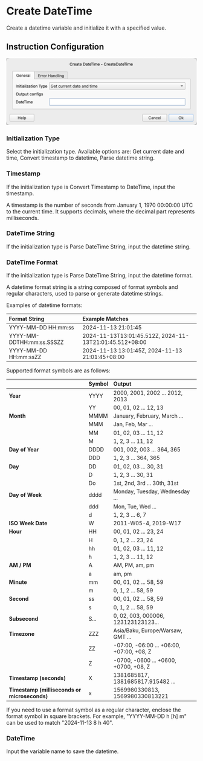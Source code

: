 # Create DateTime

Create a datetime variable and initialize it with a specified value.

## Instruction Configuration

![Create DateTime General Configuration Dialog](create_date_time_general_config.png)

### Initialization Type

Select the initialization type. Available options are: Get current date and time, Convert timestamp to datetime, Parse datetime string.

### Timestamp

If the initialization type is Convert Timestamp to DateTime, input the timestamp.

A timestamp is the number of seconds from January 1, 1970 00:00:00 UTC to the current time. It supports decimals, where the decimal part represents milliseconds.

### DateTime String

If the initialization type is Parse DateTime String, input the datetime string.

### DateTime Format

If the initialization type is Parse DateTime String, input the datetime format.

A datetime format string is a string composed of format symbols and regular characters, used to parse or generate datetime strings.

Examples of datetime formats:

| Format String                  | Example Matches                                           |
|:-------------------------------|:---------------------------------------------------------|
| YYYY-MM-DD HH:mm:ss            | 2024-11-13 21:01:45                                      |
| YYYY-MM-DDTHH:mm:ss.SSSZZ      | 2024-11-13T13:01:45.512Z, 2024-11-13T21:01:45.512+08:00  |
| YYYY-MM-DD HH:mm:ssZZ          | 2024-11-13 13:01:45Z, 2024-11-13 21:01:45+08:00          |

Supported format symbols are as follows:

|                | Symbol | Output                                      |
|:---------------|:-------|:-------------------------------------------|
| **Year**       | YYYY   | 2000, 2001, 2002 ... 2012, 2013            |
|                | YY     | 00, 01, 02 ... 12, 13                      |
| **Month**      | MMMM   | January, February, March ...               |
|                | MMM    | Jan, Feb, Mar ...                          |
|                | MM     | 01, 02, 03 ... 11, 12                      |
|                | M      | 1, 2, 3 ... 11, 12                         |
| **Day of Year**| DDDD   | 001, 002, 003 ... 364, 365                 |
|                | DDD    | 1, 2, 3 ... 364, 365                       |
| **Day**        | DD     | 01, 02, 03 ... 30, 31                      |
|                | D      | 1, 2, 3 ... 30, 31                         |
|                | Do     | 1st, 2nd, 3rd ... 30th, 31st               |
| **Day of Week**| dddd   | Monday, Tuesday, Wednesday ...             |
|                | ddd    | Mon, Tue, Wed ...                          |
|                | d      | 1, 2, 3 ... 6, 7                           |
| **ISO Week Date**| W     | 2011-W05-4, 2019-W17                       |
| **Hour**       | HH     | 00, 01, 02 ... 23, 24                      |
|                | H      | 0, 1, 2 ... 23, 24                         |
|                | hh     | 01, 02, 03 ... 11, 12                      |
|                | h      | 1, 2, 3 ... 11, 12                         |
| **AM / PM**    | A      | AM, PM, am, pm                             |
|                | a      | am, pm                                     |
| **Minute**     | mm     | 00, 01, 02 ... 58, 59                      |
|                | m      | 0, 1, 2 ... 58, 59                         |
| **Second**     | ss     | 00, 01, 02 ... 58, 59                      |
|                | s      | 0, 1, 2 ... 58, 59                         |
| **Subsecond**  | S...   | 0, 02, 003, 000006, 123123123123...        |
| **Timezone**   | ZZZ    | Asia/Baku, Europe/Warsaw, GMT ...          |
|                | ZZ     | -07:00, -06:00 ... +06:00, +07:00, +08, Z  |
|                | Z      | -0700, -0600 ... +0600, +0700, +08, Z      |
| **Timestamp (seconds)** | X | 1381685817, 1381685817.915482 ... |
| **Timestamp (milliseconds or microseconds)** | x | 1569980330813, 1569980330813221 |

If you need to use a format symbol as a regular character, enclose the format symbol in square brackets. For example, "YYYY-MM-DD h [h] m" can be used to match "2024-11-13 8 h 40".

### DateTime

Input the variable name to save the datetime.
